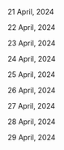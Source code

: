 21 April, 2024

22 April, 2024

23 April, 2024

24 April, 2024

25 April, 2024

26 April, 2024

27 April, 2024

28 April, 2024

29 April, 2024